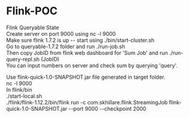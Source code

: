 # Flink-POC
Flink Queryable State<br/>
Create server on port 9000 using nc -l 9000<br/>
Make sure flink 1.7.2 is up -- start using ./bin/start-cluster.sh <br/>
Go to queryable-1.7.2 folder and run ./run-job.sh<br/>
Then copy JobID from flink web dashboard for 'Sum Job' and run ./run-query-repl.sh (JobID)<br/>
You can input numbers on server and check sum by querying 'query'.<br/>

Use flink-quick-1.0-SNAPSHOT.jar file generated in target folder.<br/>
nc -l 9000<br/>
In flink/bin<br/>
./start-local.sh<br/>
./flink/flink-1.12.2/bin/flink run -c com.skhillare.flink.StreamingJob flink-quick-1.0-SNAPSHOT.jar --port 9000 --checkpoint 2000<br/>
